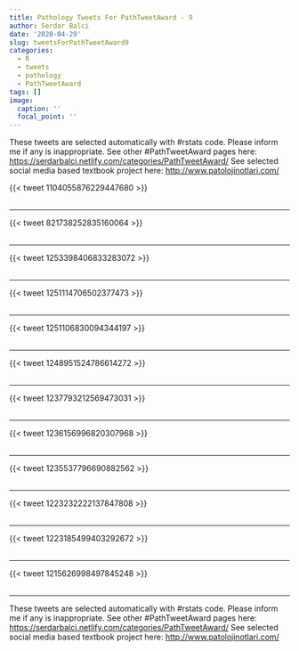```yaml
---
title: Pathology Tweets For PathTweetAward - 9
author: Serdar Balci
date: '2020-04-29'
slug: tweetsForPathTweetAward9
categories:
  - R
  - tweets
  - pathology
  - PathTweetAward
tags: []
image:
  caption: ''
  focal_point: ''
---
```



These tweets are selected automatically with #rstats code. Please inform me if any is inappropriate.
See other #PathTweetAward pages here: https://serdarbalci.netlify.com/categories/PathTweetAward/ 
See selected social media based textbook project here: http://www.patolojinotlari.com/

{{< tweet 1104055876229447680 >}}
<br>
<br>
<hr>
{{< tweet 821738252835160064 >}}
<br>
<br>
<hr>
{{< tweet 1253398406833283072 >}}
<br>
<br>
<hr>
{{< tweet 1251114706502377473 >}}
<br>
<br>
<hr>
{{< tweet 1251106830094344197 >}}
<br>
<br>
<hr>
{{< tweet 1248951524786614272 >}}
<br>
<br>
<hr>
{{< tweet 1237793212569473031 >}}
<br>
<br>
<hr>
{{< tweet 1236156996820307968 >}}
<br>
<br>
<hr>
{{< tweet 1235537796690882562 >}}
<br>
<br>
<hr>
{{< tweet 1223232222137847808 >}}
<br>
<br>
<hr>
{{< tweet 1223185499403292672 >}}
<br>
<br>
<hr>
{{< tweet 1215626998497845248 >}}
<br>
<br>
<hr>


These tweets are selected automatically with #rstats code. Please inform me if any is inappropriate.
See other #PathTweetAward pages here: https://serdarbalci.netlify.com/categories/PathTweetAward/ 
See selected social media based textbook project here: http://www.patolojinotlari.com/
